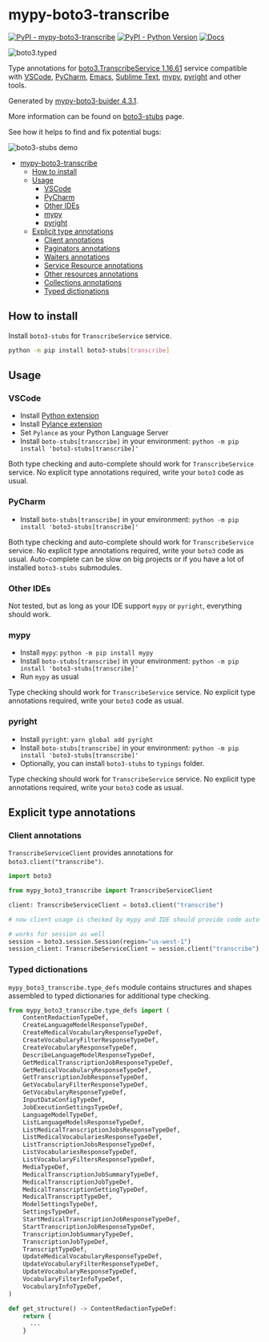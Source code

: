 # mypy-boto3-transcribe

[![PyPI - mypy-boto3-transcribe](https://img.shields.io/pypi/v/mypy-boto3-transcribe.svg?color=blue)](https://pypi.org/project/mypy-boto3-transcribe)
[![PyPI - Python Version](https://img.shields.io/pypi/pyversions/mypy-boto3-transcribe.svg?color=blue)](https://pypi.org/project/mypy-boto3-transcribe)
[![Docs](https://img.shields.io/readthedocs/mypy-boto3-builder.svg?color=blue)](https://mypy-boto3-builder.readthedocs.io/)

![boto3.typed](https://github.com/vemel/mypy_boto3_builder/raw/master/logo.png)

Type annotations for
[boto3.TranscribeService 1.16.61](https://boto3.amazonaws.com/v1/documentation/api/1.16.61/reference/services/transcribe.html#TranscribeService) service
compatible with
[VSCode](https://code.visualstudio.com/),
[PyCharm](https://www.jetbrains.com/pycharm/),
[Emacs](https://www.gnu.org/software/emacs/),
[Sublime Text](https://www.sublimetext.com/),
[mypy](https://github.com/python/mypy),
[pyright](https://github.com/microsoft/pyright)
and other tools.

Generated by [mypy-boto3-buider 4.3.1](https://github.com/vemel/mypy_boto3_builder).

More information can be found on [boto3-stubs](https://pypi.org/project/boto3-stubs/) page.

See how it helps to find and fix potential bugs:

![boto3-stubs demo](https://github.com/vemel/mypy_boto3_builder/raw/master/demo.gif)

- [mypy-boto3-transcribe](#mypy-boto3-transcribe)
  - [How to install](#how-to-install)
  - [Usage](#usage)
    - [VSCode](#vscode)
    - [PyCharm](#pycharm)
    - [Other IDEs](#other-ides)
    - [mypy](#mypy)
    - [pyright](#pyright)
  - [Explicit type annotations](#explicit-type-annotations)
    - [Client annotations](#client-annotations)
    - [Paginators annotations](#paginators-annotations)
    - [Waiters annotations](#waiters-annotations)
    - [Service Resource annotations](#service-resource-annotations)
    - [Other resources annotations](#other-resources-annotations)
    - [Collections annotations](#collections-annotations)
    - [Typed dictionations](#typed-dictionations)

## How to install

Install `boto3-stubs` for `TranscribeService` service.

```bash
python -m pip install boto3-stubs[transcribe]
```

## Usage

### VSCode

- Install [Python extension](https://marketplace.visualstudio.com/items?itemName=ms-python.python)
- Install [Pylance extension](https://marketplace.visualstudio.com/items?itemName=ms-python.vscode-pylance)
- Set `Pylance` as your Python Language Server
- Install `boto-stubs[transcribe]` in your environment: `python -m pip install 'boto3-stubs[transcribe]'`

Both type checking and auto-complete should work for `TranscribeService` service.
No explicit type annotations required, write your `boto3` code as usual.

### PyCharm

- Install `boto-stubs[transcribe]` in your environment: `python -m pip install 'boto3-stubs[transcribe]'`

Both type checking and auto-complete should work for `TranscribeService` service.
No explicit type annotations required, write your `boto3` code as usual.
Auto-complete can be slow on big projects or if you have a lot of installed `boto3-stubs` submodules.

### Other IDEs

Not tested, but as long as your IDE support `mypy` or `pyright`, everything should work.

### mypy

- Install `mypy`: `python -m pip install mypy`
- Install `boto-stubs[transcribe]` in your environment: `python -m pip install 'boto3-stubs[transcribe]'`
- Run `mypy` as usual

Type checking should work for `TranscribeService` service.
No explicit type annotations required, write your `boto3` code as usual.

### pyright

- Install `pyright`: `yarn global add pyright`
- Install `boto-stubs[transcribe]` in your environment: `python -m pip install 'boto3-stubs[transcribe]'`
- Optionally, you can install `boto3-stubs` to `typings` folder.

Type checking should work for `TranscribeService` service.
No explicit type annotations required, write your `boto3` code as usual.

## Explicit type annotations

### Client annotations

`TranscribeServiceClient` provides annotations for `boto3.client("transcribe")`.

```python
import boto3

from mypy_boto3_transcribe import TranscribeServiceClient

client: TranscribeServiceClient = boto3.client("transcribe")

# now client usage is checked by mypy and IDE should provide code auto-complete

# works for session as well
session = boto3.session.Session(region="us-west-1")
session_client: TranscribeServiceClient = session.client("transcribe")
```








### Typed dictionations

`mypy_boto3_transcribe.type_defs` module contains structures and shapes assembled
to typed dictionaries for additional type checking.

```python
from mypy_boto3_transcribe.type_defs import (
    ContentRedactionTypeDef,
    CreateLanguageModelResponseTypeDef,
    CreateMedicalVocabularyResponseTypeDef,
    CreateVocabularyFilterResponseTypeDef,
    CreateVocabularyResponseTypeDef,
    DescribeLanguageModelResponseTypeDef,
    GetMedicalTranscriptionJobResponseTypeDef,
    GetMedicalVocabularyResponseTypeDef,
    GetTranscriptionJobResponseTypeDef,
    GetVocabularyFilterResponseTypeDef,
    GetVocabularyResponseTypeDef,
    InputDataConfigTypeDef,
    JobExecutionSettingsTypeDef,
    LanguageModelTypeDef,
    ListLanguageModelsResponseTypeDef,
    ListMedicalTranscriptionJobsResponseTypeDef,
    ListMedicalVocabulariesResponseTypeDef,
    ListTranscriptionJobsResponseTypeDef,
    ListVocabulariesResponseTypeDef,
    ListVocabularyFiltersResponseTypeDef,
    MediaTypeDef,
    MedicalTranscriptionJobSummaryTypeDef,
    MedicalTranscriptionJobTypeDef,
    MedicalTranscriptionSettingTypeDef,
    MedicalTranscriptTypeDef,
    ModelSettingsTypeDef,
    SettingsTypeDef,
    StartMedicalTranscriptionJobResponseTypeDef,
    StartTranscriptionJobResponseTypeDef,
    TranscriptionJobSummaryTypeDef,
    TranscriptionJobTypeDef,
    TranscriptTypeDef,
    UpdateMedicalVocabularyResponseTypeDef,
    UpdateVocabularyFilterResponseTypeDef,
    UpdateVocabularyResponseTypeDef,
    VocabularyFilterInfoTypeDef,
    VocabularyInfoTypeDef,
)

def get_structure() -> ContentRedactionTypeDef:
    return {
      ...
    }
```
